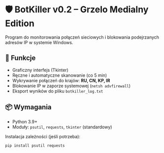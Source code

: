 # 🛡️ BotKiller v0.2 – Grzelo Medialny Edition

Program do monitorowania połączeń sieciowych i blokowania podejrzanych adresów IP w systemie Windows.

## 🔧 Funkcje
- Graficzny interfejs (Tkinter)
- Ręczne i automatyczne skanowanie (co 5 min)
- Wykrywanie połączeń do krajów: **RU, CN, KP, IR**
- Blokowanie IP w zaporze systemowej (`netsh advfirewall`)
- Eksport wyników do pliku `botkiller_log.txt`

## 📦 Wymagania
- Python 3.9+
- Moduły: `psutil`, `requests`, `tkinter` (standardowy)

Instalacja zależności (jeśli potrzeba):

```bash
pip install psutil requests




